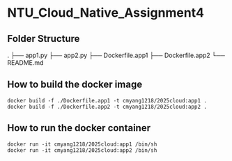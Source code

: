 # NTU_Cloud_Native_Assignment4

## Folder Structure
.
├── app1.py
├── app2.py
├── Dockerfile.app1
├── Dockerfile.app2
└── README.md

## How to build the docker image

```shell
docker build -f ./Dockerfile.app1 -t cmyang1218/2025cloud:app1 .
docker build -f ./Dockerfile.app2 -t cmyang1218/2025cloud:app2 .
```

## How to run the docker container
```shell
docker run -it cmyang1218/2025cloud:app1 /bin/sh
docker run -it cmyang1218/2025cloud:app2 /bin/sh
```
